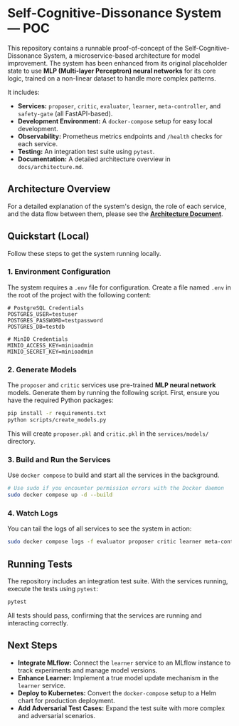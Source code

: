 # Self-Cognitive-Dissonance System — POC

This repository contains a runnable proof-of-concept of the Self-Cognitive-Dissonance System, a microservice-based architecture for model improvement. The system has been enhanced from its original placeholder state to use **MLP (Multi-layer Perceptron) neural networks** for its core logic, trained on a non-linear dataset to handle more complex patterns.

It includes:
-   **Services:** `proposer`, `critic`, `evaluator`, `learner`, `meta-controller`, and `safety-gate` (all FastAPI-based).
-   **Development Environment:** A `docker-compose` setup for easy local development.
-   **Observability:** Prometheus metrics endpoints and `/health` checks for each service.
-   **Testing:** An integration test suite using `pytest`.
-   **Documentation:** A detailed architecture overview in `docs/architecture.md`.

## Architecture Overview

For a detailed explanation of the system's design, the role of each service, and the data flow between them, please see the [**Architecture Document**](./docs/architecture.md).

## Quickstart (Local)

Follow these steps to get the system running locally.

### 1. Environment Configuration

The system requires a `.env` file for configuration. Create a file named `.env` in the root of the project with the following content:

```env
# PostgreSQL Credentials
POSTGRES_USER=testuser
POSTGRES_PASSWORD=testpassword
POSTGRES_DB=testdb

# MinIO Credentials
MINIO_ACCESS_KEY=minioadmin
MINIO_SECRET_KEY=minioadmin
```

### 2. Generate Models

The `proposer` and `critic` services use pre-trained **MLP neural network** models. Generate them by running the following script. First, ensure you have the required Python packages:

```bash
pip install -r requirements.txt
python scripts/create_models.py
```

This will create `proposer.pkl` and `critic.pkl` in the `services/models/` directory.

### 3. Build and Run the Services

Use `docker compose` to build and start all the services in the background.

```bash
# Use sudo if you encounter permission errors with the Docker daemon
sudo docker compose up -d --build
```

### 4. Watch Logs

You can tail the logs of all services to see the system in action:

```bash
sudo docker compose logs -f evaluator proposer critic learner meta-controller safety-gate
```

## Running Tests

The repository includes an integration test suite. With the services running, execute the tests using `pytest`:

```bash
pytest
```

All tests should pass, confirming that the services are running and interacting correctly.

## Next Steps

-   **Integrate MLflow:** Connect the `learner` service to an MLflow instance to track experiments and manage model versions.
-   **Enhance Learner:** Implement a true model update mechanism in the `learner` service.
-   **Deploy to Kubernetes:** Convert the `docker-compose` setup to a Helm chart for production deployment.
-   **Add Adversarial Test Cases:** Expand the test suite with more complex and adversarial scenarios.